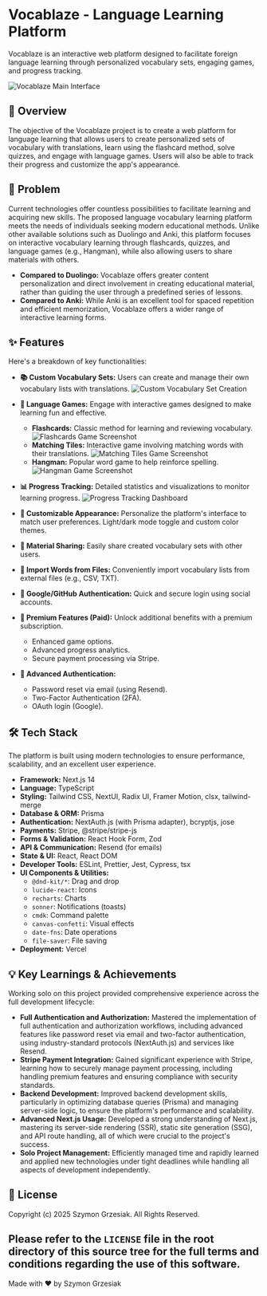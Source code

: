 # Vocablaze - Language Learning Platform

Vocablaze is an interactive web platform designed to facilitate foreign language learning through personalized vocabulary sets, engaging games, and progress tracking.

![Vocablaze Main Interface](public/assets/images/github/main.png)

## 🚀 Overview

The objective of the Vocablaze project is to create a web platform for language learning that allows users to create personalized sets of vocabulary with translations, learn using the flashcard method, solve quizzes, and engage with language games. Users will also be able to track their progress and customize the app's appearance.

## 🎯 Problem

Current technologies offer countless possibilities to facilitate learning and acquiring new skills. The proposed language vocabulary learning platform meets the needs of individuals seeking modern educational methods. Unlike other available solutions such as Duolingo and Anki, this platform focuses on interactive vocabulary learning through flashcards, quizzes, and language games (e.g., Hangman), while also allowing users to share materials with others.

* **Compared to Duolingo:** Vocablaze offers greater content personalization and direct involvement in creating educational material, rather than guiding the user through a predefined series of lessons.
* **Compared to Anki:** While Anki is an excellent tool for spaced repetition and efficient memorization, Vocablaze offers a wider range of interactive learning forms.

## ✨ Features

Here's a breakdown of key functionalities:

* **📚 Custom Vocabulary Sets:** Users can create and manage their own vocabulary lists with translations.
    ![Custom Vocabulary Set Creation](public/assets/images/github/create.png)

* **🎲 Language Games:** Engage with interactive games designed to make learning fun and effective.
    * **Flashcards:** Classic method for learning and reviewing vocabulary.
        ![Flashcards Game Screenshot](public/assets/images/github/flashcards.png)
    * **Matching Tiles:** Interactive game involving matching words with their translations.
        ![Matching Tiles Game Screenshot](public/assets/images/github/matching.png)
    * **Hangman:** Popular word game to help reinforce spelling.
        ![Hangman Game Screenshot](public/assets/images/github/hangman.png)

* **📊 Progress Tracking:** Detailed statistics and visualizations to monitor learning progress.
    ![Progress Tracking Dashboard](public/assets/images/github/progress.png)

* **🎨 Customizable Appearance:** Personalize the platform's interface to match user preferences.
    Light/dark mode toggle and custom color themes.
* **🔄 Material Sharing:** Easily share created vocabulary sets with other users.

* **📄 Import Words from Files:** Conveniently import vocabulary lists from external files (e.g., CSV, TXT).

* **🔐 Google/GitHub Authentication:** Quick and secure login using social accounts.

* **🌟 Premium Features (Paid):** Unlock additional benefits with a premium subscription.
    * Enhanced game options.
    * Advanced progress analytics.
    * Secure payment processing via Stripe.

* **🔑 Advanced Authentication:**
    * Password reset via email (using Resend).
    * Two-Factor Authentication (2FA).
    * OAuth login (Google).

## 🛠️ Tech Stack

The platform is built using modern technologies to ensure performance, scalability, and an excellent user experience.

* **Framework:** Next.js 14
* **Language:** TypeScript
* **Styling:** Tailwind CSS, NextUI, Radix UI, Framer Motion, clsx, tailwind-merge
* **Database & ORM:** Prisma
* **Authentication:** NextAuth.js (with Prisma adapter), bcryptjs, jose
* **Payments:** Stripe, @stripe/stripe-js
* **Forms & Validation:** React Hook Form, Zod
* **API & Communication:** Resend (for emails)
* **State & UI:** React, React DOM
* **Developer Tools:** ESLint, Prettier, Jest, Cypress, tsx
* **UI Components & Utilities:**
    * `@dnd-kit/*`: Drag and drop
    * `lucide-react`: Icons
    * `recharts`: Charts
    * `sonner`: Notifications (toasts)
    * `cmdk`: Command palette
    * `canvas-confetti`: Visual effects
    * `date-fns`: Date operations
    * `file-saver`: File saving
* **Deployment:** Vercel

## 💡 Key Learnings & Achievements

Working solo on this project provided comprehensive experience across the full development lifecycle:

* **Full Authentication and Authorization:** Mastered the implementation of full authentication and authorization workflows, including advanced features like password reset via email and two-factor authentication, using industry-standard protocols (NextAuth.js) and services like Resend.
* **Stripe Payment Integration:** Gained significant experience with Stripe, learning how to securely manage payment processing, including handling premium features and ensuring compliance with security standards.
* **Backend Development:** Improved backend development skills, particularly in optimizing database queries (Prisma) and managing server-side logic, to ensure the platform's performance and scalability.
* **Advanced Next.js Usage:** Developed a strong understanding of Next.js, mastering its server-side rendering (SSR), static site generation (SSG), and API route handling, all of which were crucial to the project's success.
* **Solo Project Management:** Efficiently managed time and rapidly learned and applied new technologies under tight deadlines while handling all aspects of development independently.

## 📄 License

Copyright (c) 2025 Szymon Grzesiak. All Rights Reserved.

Please refer to the `LICENSE` file in the root directory of this source tree for the full terms and conditions regarding the use of this software.
---

Made with ❤️ by Szymon Grzesiak